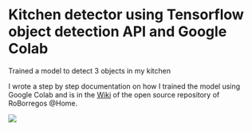 # Kitchen detector using Tensorflow object detection API and Google Colab

Trained a model to detect 3 objects in my kitchen

I wrote a step by step documentation on how I trained the model using Google Colab and is in the [Wiki](https://github.com/RoBorregos/Robocup-Home/wiki/Object-Detection) of the open source repository of RoBorregos @Home.

![](https://j.gifs.com/oVByJX.gif)